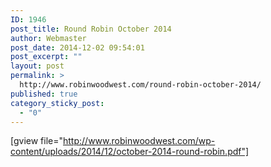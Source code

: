 ```yaml
---
ID: 1946
post_title: Round Robin October 2014
author: Webmaster
post_date: 2014-12-02 09:54:01
post_excerpt: ""
layout: post
permalink: >
  http://www.robinwoodwest.com/round-robin-october-2014/
published: true
category_sticky_post:
  - "0"
---
```

[gview file="http://www.robinwoodwest.com/wp-content/uploads/2014/12/october-2014-round-robin.pdf"]